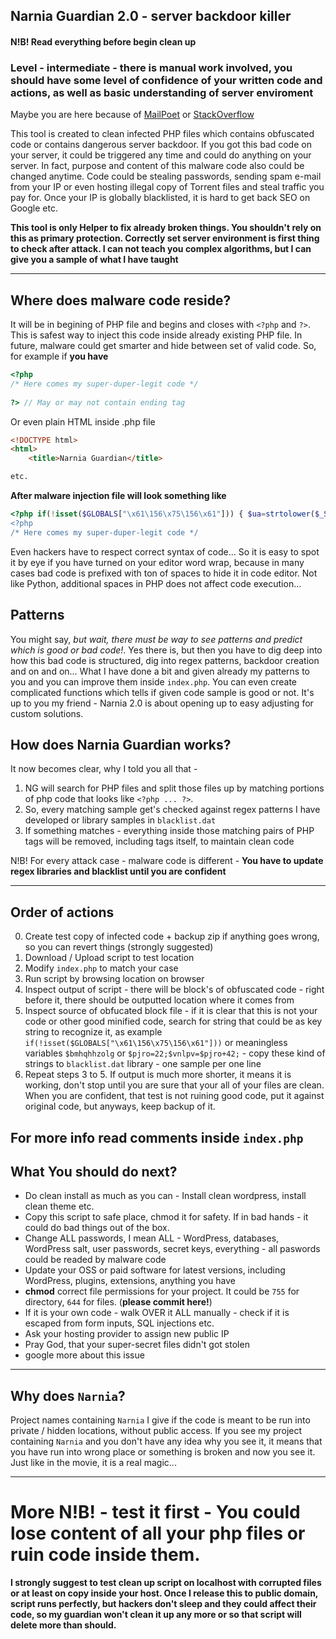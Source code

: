 ## Narnia Guardian 2.0 - server backdoor killer
#### N!B! Read everything before begin clean up
### Level - intermediate - there is manual work involved, you should have some level of confidence of your written code and actions, as well as basic understanding of server enviroment

Maybe you are here because of [MailPoet](http://blog.sucuri.net/2014/10/wordpress-websites-continue-to-get-hacked-via-mailpoet-plugin-vulnerability.html)  or [StackOverflow](http://stackoverflow.com/questions/25996752/removing-a-string-in-a-php-file-with-start-and-end/28430880)

This tool is created to clean infected PHP files which contains obfuscated code or contains dangerous server backdoor. If you got this bad code on your server, it could be triggered any time and could do anything on your server. In fact, purpose and content of this malware code also could be changed anytime. Code could be stealing passwords, sending spam e-mail from your IP or even hosting illegal copy of Torrent files and steal traffic you pay for. Once your IP is globally blacklisted, it is hard to get back SEO on Google etc.

**This tool is only Helper to fix already broken things. You shouldn't rely on this as primary protection. Correctly set server environment is first thing to check after attack. I can not teach you complex algorithms, but I can give you a sample of what I have taught**

---

## Where does malware code reside?
It will be in begining of PHP file and begins and closes with `<?php` and `?>`. This is safest way to inject this code inside already existing PHP file. In future, malware could get smarter and hide between set of valid code. So, for example if **you have**

``` PHP
<?php
/* Here comes my super-duper-legit code */
 
?> // May or may not contain ending tag
```
Or even plain HTML inside .php file

``` HTML
<!DOCTYPE html>
<html>
	<title>Narnia Guardian</title>

etc.
```

**After malware injection file will look something like**
``` PHP
<?php if(!isset($GLOBALS["\x61\156\x75\156\x61"])) { $ua=strtolower($_SERVER["\x48\124\x54\120\x5f\125\x //etc. ending with ?> 
<?php
/* Here comes my super-duper-legit code */
````

Even hackers have to respect correct syntax of code... So it is easy to spot it by eye if you have turned on your editor word wrap, because in many cases bad code is prefixed with ton of spaces to hide it in code editor. Not like Python, additional spaces in PHP does not affect code execution...

## Patterns
You might say, _but wait, there must be way to see patterns and predict which is good or bad code!_. Yes there is, but then you have to dig deep into how this bad code is structured, dig into regex patterns, backdoor creation and on and on... What I have done a bit and given already my patterns to you and you can improve them inside `index.php`.  You can even create complicated functions which tells if given code sample is good or not. It's up to you my friend -  Narnia 2.0 is about opening up to easy adjusting for custom solutions.

## How does Narnia Guardian works?
It now becomes clear, why I told you all that - 

1. NG will search for PHP files and split those files up by matching portions of php code that looks like `<?php ... ?>`.
2. So, every matching sample get's checked against regex patterns I have developed or library samples in `blacklist.dat`
3. If something matches - everything inside those matching pairs of PHP tags will be removed, including tags itself, to maintain clean code

N!B! For every attack case - malware code is different - **You have to update regex libraries and blacklist until you are confident**

---
## Order of actions
0. Create test copy of infected code + backup zip if anything goes wrong, so you can revert things (strongly suggested)
1. Download / Upload script to test location 
2. Modify `index.php` to match your case
3. Run script by browsing location on browser
4. Inspect output of script - there will be block's of obfuscated code - right before it, there should be outputted location where it comes from
5. Inspect source of obfucated block file - if it is clear that this is not your code or other good minified code, search for string that could be as key string to recognize it, as example `if(!isset($GLOBALS["\x61\156\x75\156\x61"]))` or meaningless variables `$bmhqhhzolg` or `$pjro=22;$vnlpv=$pjro+42;` - copy these kind of strings to `blacklist.dat` library - one sample per one line
1. Repeat steps 3 to 5. If output is much more shorter, it means it is working, don't stop until you are sure that your all of your files are clean. When you are confident, that test is not ruining good code, put it against original code, but anyways, keep backup of it.

## For more info read comments inside `index.php`

## What You should do next?
* Do clean install as much as you can - Install clean wordpress, install clean theme etc. 
* Copy this script to safe place, chmod it for safety. If in bad hands - it could do bad things out of the box.
* Change ALL passwords, I mean ALL - WordPress, databases, WordPress salt, user passwords, secret keys, everything - all paswords could be readed by malware code
* Update your OSS or paid software for latest versions, including WordPress, plugins, extensions, anything you have
* **chmod** correct file permissions for your project. It could be `755` for directory, `644` for files. (**please commit here!**)
* If it is your own code - walk OVER it ALL manually - check if it is escaped from form inputs, SQL injections etc.
* Ask your hosting provider to assign new public IP
* Pray God, that your super-secret files didn't got stolen
* google more about this issue

---

## Why does `Narnia`?
Project names containing `Narnia` I give if the code is meant to be run into private / hidden locations, without public access. If you see my project containing `Narnia` and you don't have any idea why you see it, it means that you have run into wrong place or something is broken and now you see it. Just like in the movie, it is a real magic...

---
# More N!B! - test it first - You could lose content of all your php files or ruin code inside them.
**I strongly suggest to test clean up script on localhost with corrupted files or at least on copy inside your host. Once I release this to public domain, script runs perfectly, but hackers don't sleep and they could affect their code, so my guardian won't clean it up any more or so that script will delete more than should.**
